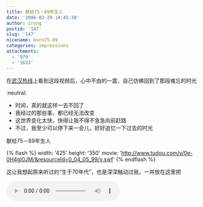 ```yaml
---
title: 献给75－89年生人
date: '2006-03-29 14:45:30'
author: zrong
postid: '147'
slug: '147'
nicename: born75-89
categories: impressions
attachments:
  - '979'
  - '1633'
---
```


在[武汉热线](http://www.wuhan.net.cn)上看到这段视频后，心中不由的一震，自己仿佛回到了那段难忘的时光

:neutral:

- 时间，真的就这样一去不回了  
- 我经过的那些事，都已经无法改变  
- 这世界变化太快，快得让我不得不急急向前赶路  
- 不过，我至少可以停下来一会儿，好好追忆一下过去的时光

献给75－89年生人

{% flash %}
width: '425'
height: '350'
movie: 'http://www.tudou.com/v/0e-0H4gI0JM/&resourceId=0_04_05_99/v.swf'
{% endflash %}

这让我想起原来听过的“生于70年代”，也是深深触动过我，一并放在这里把

<audio src="/uploads/2006/03/70s.mp3" controls>
您的浏览器不支持音频！！！
</audio>

